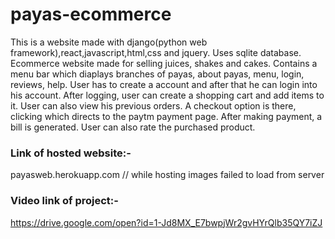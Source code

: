 # payas-ecommerce
This is a website made with django(python web framework),react,javascript,html,css and jquery. Uses sqlite database.
Ecommerce website made for selling juices, shakes and cakes.
Contains a menu bar which diaplays branches of payas, about payas, menu, login, reviews, help.
User has to create a account and after that he can login into his account.
After logging, user can create a shopping cart and add items to it.
User can also view his previous orders.
A checkout option is there, clicking which directs to the paytm payment page.
After making payment, a bill is generated.
User can also rate the purchased product.

### Link of hosted website:-

payasweb.herokuapp.com                     // while hosting images failed to load from server

### Video link of project:-

https://drive.google.com/open?id=1-Jd8MX_E7bwpjWr2gvHYrQlb35QY7iZJ
